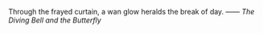 Through the frayed curtain, a wan glow heralds the break of day.
—— *The Diving Bell and the Butterfly*